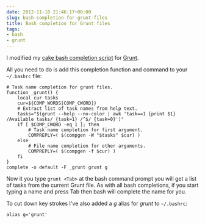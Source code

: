 ```yaml
---
date: 2012-11-10 21:46:17+00:00
slug: bash-completion-for-grunt-files
title: Bash completion for Grunt files
tags:
- bash
- grunt
---
```


I modified my [cake bash completion script](https://srackham.wordpress.com/2011/11/01/bash-completion-for-cake-files/) for [Grunt](http://gruntjs.com/).

<!--more-->

All you need to do is add this completion function and command to your `~/.bashrc` file:

    # Task name completion for grunt files.
    function _grunt() {
        local cur tasks
        cur=${COMP_WORDS[COMP_CWORD]}
        # Extract list of task names from help text.
        tasks="$(grunt --help --no-color | awk 'task==1 {print $1} /Available tasks/ {task=1} /^$/ {task=0}')"
        if [ $COMP_CWORD -eq 1 ]; then
            # Task name completion for first argument.
            COMPREPLY=( $(compgen -W "$tasks" $cur) )
        else
            # File name completion for other arguments.
            COMPREPLY=( $(compgen -f $cur) )
        fi
    }
    complete -o default -F _grunt grunt g

Now it you type `grunt <Tab>` at the bash command prompt you will get a list of tasks from the current Grunt file.  As with all bash completions, if you start typing a name and press Tab then bash will complete the name for you.

To cut down key strokes I've also added a _g_ alias for _grunt_ to `~/.bashrc`:

    alias g='grunt'

